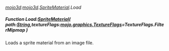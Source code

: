 _[mojo3d](../../modules/mojo3d/mojo3d-module.md):[mojo3d](../../modules/mojo3d/mojo3d-module.md).[SpriteMaterial](../../modules/mojo3d/mojo3d-spritematerial.md).Load_
##### Function Load:[SpriteMaterial](../../modules/mojo3d/mojo3d-spritematerial.md)( path:[String](../../modules/wonkey/wonkey-types-string.md),textureFlags:[mojo.graphics.TextureFlags](../../modules/mojo/mojo-graphics-textureflags.md)=TextureFlags.FilterMipmap )
Loads a sprite material from an image file.
